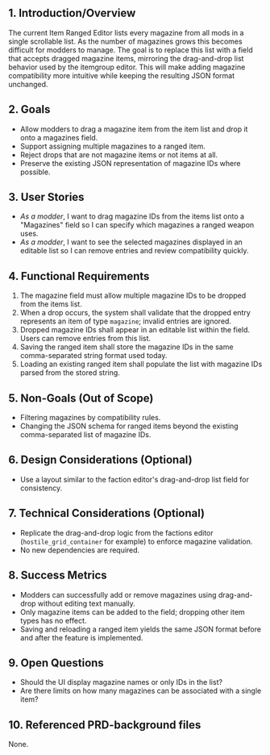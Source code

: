 ## 1. Introduction/Overview
The current Item Ranged Editor lists every magazine from all mods in a single scrollable list. As the number of magazines grows this becomes difficult for modders to manage. The goal is to replace this list with a field that accepts dragged magazine items, mirroring the drag-and-drop list behavior used by the itemgroup editor. This will make adding magazine compatibility more intuitive while keeping the resulting JSON format unchanged.

## 2. Goals
- Allow modders to drag a magazine item from the item list and drop it onto a magazines field.
- Support assigning multiple magazines to a ranged item.
- Reject drops that are not magazine items or not items at all.
- Preserve the existing JSON representation of magazine IDs where possible.

## 3. User Stories
- *As a modder*, I want to drag magazine IDs from the items list onto a "Magazines" field so I can specify which magazines a ranged weapon uses.
- *As a modder*, I want to see the selected magazines displayed in an editable list so I can remove entries and review compatibility quickly.

## 4. Functional Requirements
1. The magazine field must allow multiple magazine IDs to be dropped from the items list.
2. When a drop occurs, the system shall validate that the dropped entry represents an item of type `magazine`; invalid entries are ignored.
3. Dropped magazine IDs shall appear in an editable list within the field. Users can remove entries from this list.
4. Saving the ranged item shall store the magazine IDs in the same comma-separated string format used today.
5. Loading an existing ranged item shall populate the list with magazine IDs parsed from the stored string.

## 5. Non-Goals (Out of Scope)
- Filtering magazines by compatibility rules.
- Changing the JSON schema for ranged items beyond the existing comma-separated list of magazine IDs.

## 6. Design Considerations (Optional)
- Use a layout similar to the faction editor's drag-and-drop list field for consistency.

## 7. Technical Considerations (Optional)
- Replicate the drag-and-drop logic from the factions editor (`hostile_grid_container` for example) to enforce magazine validation.
- No new dependencies are required.

## 8. Success Metrics
- Modders can successfully add or remove magazines using drag-and-drop without editing text manually.
- Only magazine items can be added to the field; dropping other item types has no effect.
- Saving and reloading a ranged item yields the same JSON format before and after the feature is implemented.

## 9. Open Questions
- Should the UI display magazine names or only IDs in the list?
- Are there limits on how many magazines can be associated with a single item?

## 10. Referenced PRD-background files
None.

